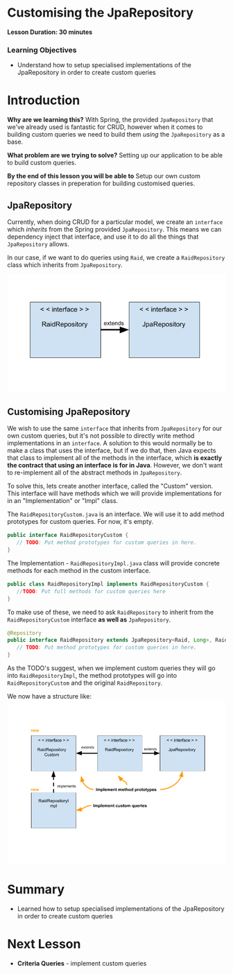 # Customising the JpaRepository

**Lesson Duration: 30 minutes**

### Learning Objectives
- Understand how to setup specialised implementations of the JpaRepository in order to create custom queries

# Introduction
**Why are we learning this?** With Spring, the provided `JpaRepository` that we've already used is fantastic for CRUD, however when it comes to building custom queries we need to build them *using* the `JpaRepository` as a base. 

**What problem are we trying to solve?**  Setting up our application to be able to build custom queries.

**By the end of this lesson you will be able to**
Setup our own custom repository classes in preperation for building customised queries.


## JpaRepository

Currently, when doing CRUD for a particular model, we create an `interface` which *inherits* from the Spring provided `JpaRepository`. This means we can dependency inject that interface, and use it to do all the things that `JpaRepository` allows.

In our case, if we want to do queries using `Raid`, we create a `RaidRepository` class which inherits from `JpaRepository`.

![](images/Spring_RaidRepository_JpaRepository.png)


## Customising JpaRepository

We wish to use the same `interface` that inherits from `JpaRepository` for our own custom queries, but it's not possible to directly write method implementations in an `interface`. A solution to this would normally be to make a class that uses the interface, but if we do that, then Java expects that class to implement all of the methods in the interface, which **is exactly the contract that using an interface is for in Java**. However, we don't want to re-implement all of the abstract methods in `JpaRepository`.

To solve this, lets create another interface, called the "Custom" version. This interface will have methods which we will provide implementations for in an "Implementation" or "Impl" class.

The `RaidRepositoryCustom.java` is an interface. We will use it to add method prototypes for custom queries. For now, it's empty.

```java
public interface RaidRepositoryCustom {
   // TODO: Put method prototypes for custom queries in here.
}

```

The Implementation  - `RaidRepositoryImpl.java` class will provide concrete methods for each method in the custom interface.

```java
public class RaidRepositoryImpl implements RaidRepositoryCustom {
   //TODO: Put full methods for custom queries here
}
```


To make use of these, we need to ask `RaidRepository` to inherit from the `RaidRepositoryCustom` interface **as well as** `JpaRepository`.

```java
@Repository
public interface RaidRepository extends JpaRepository<Raid, Long>, RaidRepositoryCustom {
   // TODO: Put method prototypes for custom queries in here.
}

```

As the TODO's suggest, when we implement custom queries they will go into `RaidRepositoryImpl`, the method prototypes will go into `RaidRepositoryCustom` and the original `RaidRepository`.

We now have a structure like:
![](images/RaidRepositoryCustom_UML.png)

# Summary
- Learned how to setup specialised implementations of the JpaRepository in order to create custom queries

# Next Lesson
* **Criteria Queries** - implement custom queries